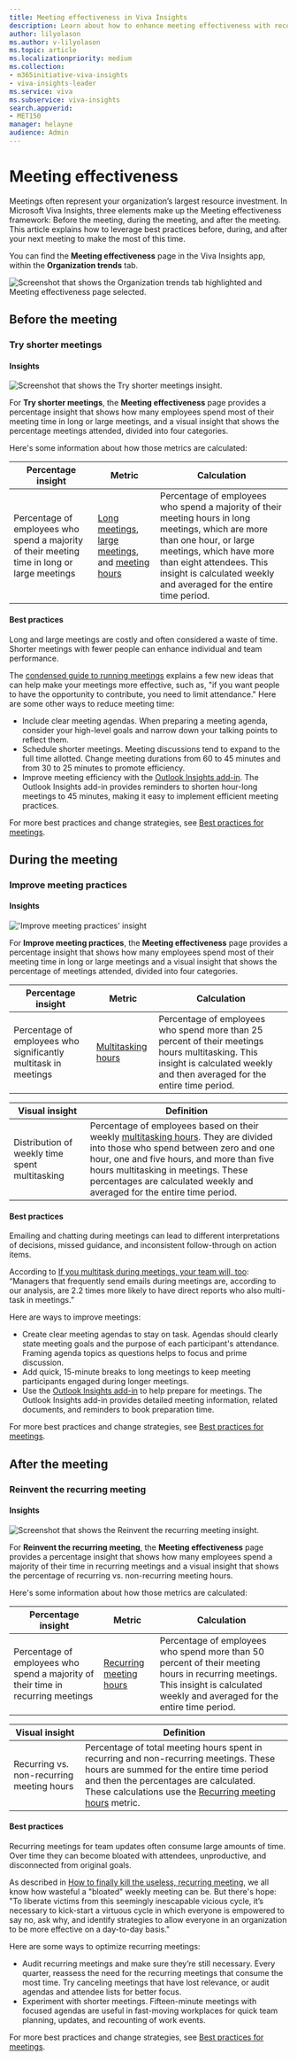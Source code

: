 ```yaml
---
title: Meeting effectiveness in Viva Insights
description: Learn about how to enhance meeting effectiveness with recommendations in Microsoft Viva Insights
author: lilyolason
ms.author: v-lilyolason
ms.topic: article
ms.localizationpriority: medium 
ms.collection: 
- m365initiative-viva-insights 
- viva-insights-leader
ms.service: viva 
ms.subservice: viva-insights 
search.appverid: 
- MET150 
manager: helayne
audience: Admin
---
```


# Meeting effectiveness

Meetings often represent your organization’s largest resource investment. In Microsoft Viva Insights, three elements make up the Meeting effectiveness framework: Before the meeting, during the meeting, and after the meeting. This article explains how to leverage best practices before, during, and after your next meeting to make the most of this time.

You can find the **Meeting effectiveness** page in the Viva Insights app, within the **Organization trends** tab.

![Screenshot that shows the Organization trends tab highlighted and Meeting effectiveness page selected.](../Images/WpA/Use/org-meeting-effectiveness1.png)

## Before the meeting

### Try shorter meetings

#### Insights

<!-- placeholder image-->

![Screenshot that shows the Try shorter meetings insight.](../Images/WpA/Use/org-meeting-effectiveness-shorter-meetings.png)

For **Try shorter meetings**, the **Meeting effectiveness** page provides a percentage insight that shows how many employees spend most of their meeting time in long or large meetings, and a visual insight that shows the percentage meetings attended, divided into four categories.

Here's some information about how those metrics are calculated:

|Percentage insight  |Metric| Calculation  
|----------|-----------|-----------------|
|Percentage of employees who spend a majority of their meeting time in long or large meetings |[Long meetings](../advanced/reference/glossary.md#long-meeting-define), [large meetings](../advanced/reference/glossary.md#large-meeting-define), and [meeting hours](../advanced/reference/metrics.md#meeting-hours-define) |Percentage of employees who spend a majority of their meeting hours in long meetings, which are more than one hour, or large meetings, which have more than eight attendees. This insight is calculated weekly and averaged for the entire time period. |

#### Best practices

Long and large meetings are costly and often considered a waste of time. Shorter meetings with fewer people can enhance individual and team performance.

The [condensed guide to running meetings](https://insights.office.com/collaboration/how-to-run-effective-meetings-and-stop-wasting-time/) explains a few new ideas that can help make your meetings more effective, such as, "if you want people to have the opportunity to contribute, you need to limit attendance." Here are some other ways to reduce meeting time:

* Include clear meeting agendas. When preparing a meeting agenda, consider your high-level goals and narrow down your talking points to reflect them.
* Schedule shorter meetings. Meeting discussions tend to expand to the full time allotted. Change meeting durations from 60 to 45 minutes and from 30 to 25 minutes to promote efficiency.
* Improve meeting efficiency with the [Outlook Insights add-in](../personal/Use/add-in.md). The Outlook Insights add-in provides reminders to shorten hour-long meetings to 45 minutes, making it easy to implement efficient meeting practices.

For more best practices and change strategies, see [Best practices for meetings](../tutorials/gm-meetings.md).

## During the meeting

### Improve meeting practices

#### Insights

<!-- placeholder image-->

!['Improve meeting practices' insight](../Images/WpA/Use/org-meeting-effectiveness-improve.png)

For **Improve meeting practices**, the **Meeting effectiveness** page provides a percentage insight that shows how many employees spend most of their meeting time in long or large meetings and a visual insight that shows the percentage of meetings attended, divided into four categories.

|Percentage insight  |Metric| Calculation  
|----------|-----------|-----------------|
|Percentage of employees who significantly multitask in meetings |[Multitasking hours](../advanced/reference/metrics.md#multitasking-hours-define) | Percentage of employees who spend more than 25 percent of their meetings hours multitasking. This insight is calculated weekly and then averaged for the entire time period. |

|Visual insight| Definition|
|--------------|-----------|
 Distribution of weekly time spent multitasking | Percentage of employees based on their weekly [multitasking hours](../advanced/reference/metrics.md#multitasking-hours-define). They are divided into those who spend between zero and one hour, one and five hours, and more than five hours multitasking in meetings. These percentages are calculated weekly and averaged for the entire time period. |

#### Best practices

Emailing and chatting during meetings can lead to different interpretations of decisions, missed guidance, and inconsistent follow-through on action items.

According to [If you multitask during meetings, your team will, too](https://insights.office.com/productivity/multitask-meetings-team-will/): “Managers that frequently send emails during meetings are, according to our analysis, are 2.2 times more likely to have direct reports who also multi-task in meetings.”

Here are ways to improve meetings:

* Create clear meeting agendas to stay on task. Agendas should clearly state meeting goals and the purpose of each participant's attendance. Framing agenda topics as questions helps to focus and prime discussion.
* Add quick, 15-minute breaks to long meetings to keep meeting participants engaged during longer meetings.
* Use the [Outlook Insights add-in](../personal/use/add-in.md) to help prepare for meetings. The Outlook Insights add-in provides detailed meeting information, related documents, and reminders to book preparation time.

For more best practices and change strategies, see [Best practices for meetings](../tutorials/gm-meetings.md).

## After the meeting

### Reinvent the recurring meeting

#### Insights

<!-- placeholder image-->

![Screenshot that shows the Reinvent the recurring meeting insight.](../Images/WpA/Use/org-meeting-reinvent-recurring.png)

For **Reinvent the recurring meeting**, the **Meeting effectiveness** page provides a percentage insight that shows how many employees spend a majority of their time in recurring meetings and a visual insight that shows the percentage of recurring vs. non-recurring meeting hours.

Here's some information about how those metrics are calculated:

|Percentage insight  |Metric| Calculation  
|----------|-----------|-----------------|
|Percentage of employees who spend a majority of their time in recurring meetings | [Recurring meeting hours](../advanced/reference/metrics.md#recurring-meeting-hours-define) |Percentage of employees who spend more than 50 percent of their meeting hours in recurring meetings. This insight is calculated weekly and averaged for the entire time period. |

|Visual insight| Definition|
|--------------|-----------|
Recurring vs. non-recurring meeting hours |Percentage of total meeting hours spent in recurring and non-recurring meetings. These hours are summed for the entire time period and then the percentages are calculated. These calculations use the [Recurring meeting hours](../advanced/reference/metrics.md#recurring-meeting-hours-define) metric.

#### Best practices

Recurring meetings for team updates often consume large amounts of time. Over time they can become bloated with attendees, unproductive, and disconnected from original goals.

As described in [How to finally kill the useless, recurring meeting](https://insights.office.com/digital-transformation/how-to-finally-kill-the-useless-recurring-meeting/), we all know how wasteful a "bloated" weekly meeting can be. But there's hope: "To liberate victims from this seemingly inescapable vicious cycle, it’s necessary to kick-start a virtuous cycle in which everyone is empowered to say no, ask why, and identify strategies to allow everyone in an organization to be more effective on a day-to-day basis." 

Here are some ways to optimize recurring meetings:

* Audit recurring meetings and make sure they’re still necessary. Every quarter, reassess the need for the recurring meetings that consume the most time. Try canceling meetings that have lost relevance, or audit agendas and attendee lists for better focus.
* Experiment with shorter meetings. Fifteen-minute meetings with focused agendas are useful in fast-moving workplaces for quick team planning, updates, and recounting of work events.

For more best practices and change strategies, see [Best practices for meetings](../tutorials/gm-meetings.md).
